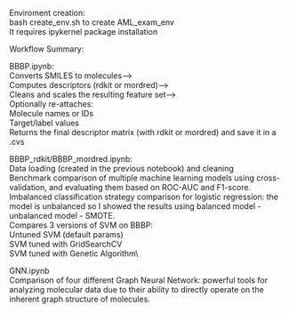 Enviroment creation:\
bash create_env.sh to create AML_exam_env\
It requires ipykernel package installation


Workflow Summary:

BBBP.ipynb:\
Converts SMILES to molecules-->\
Computes descriptors (rdkit or mordred)-->\
Cleans and scales the resulting feature set-->\
Optionally re-attaches:\
Molecule names or IDs\
Target/label values\
Returns the final descriptor matrix (with rdkit or mordred) and save it in a .cvs

BBBP_rdkit/BBBP_mordred.ipynb:\
Data loading (created in the previous notebook) and cleaning\
Benchmark comparison of multiple machine learning models using cross-validation, and evaluating them based on ROC-AUC and F1-score.\
Imbalanced classification strategy comparison for logistic regression: the model is unbalanced so I showed the results using balanced model - unbalanced model - SMOTE.\
Compares 3 versions of SVM on BBBP:\
Untuned SVM (default params)\
SVM tuned with GridSearchCV\
SVM tuned with Genetic Algorithm\

GNN.ipynb\
Comparison of four different Graph Neural Network:  powerful tools for analyzing molecular data due to their ability to directly operate on the inherent graph structure of molecules.
